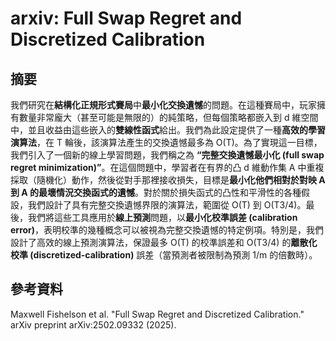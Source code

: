 # arxiv: Full Swap Regret and Discretized Calibration

## 摘要

我們研究在**結構化正規形式賽局**中**最小化交換遺憾**的問題。在這種賽局中，玩家擁有數量非常龐大（甚至可能是無限的）的純策略，但每個策略都嵌入到 d 維空間中，並且收益由這些嵌入的**雙線性函式**給出。我們為此設定提供了一種**高效的學習演算法**，在 T 輪後，該演算法產生的交換遺憾最多為 O(T​)。為了實現這一目標，我們引入了一個新的線上學習問題，我們稱之為 **“完整交換遺憾最小化 (full swap regret minimization)”**。在這個問題中，學習者在有界的凸 d 維動作集 A 中重複採取（隨機化）動作，然後從對手那裡接收損失，目標是**最小化他們相對於對映 A 到 A 的最壞情況交換函式的遺憾**。對於關於損失函式的凸性和平滑性的各種假設，我們設計了具有完整交換遺憾界限的演算法，範圍從 O(T​) 到 O(T3/4)。最後，我們將這些工具應用於**線上預測**問題，以**最小化校準誤差 (calibration error)**，表明校準的幾種概念可以被視為完整交換遺憾的特定例項。特別是，我們設計了高效的線上預測演算法，保證最多 O(T​) 的校準誤差和 O(T3/4) 的**離散化校準 (discretized-calibration)** 誤差（當預測者被限制為預測 1/m 的倍數時）。

## 參考資料

Maxwell Fishelson et al. "Full Swap Regret and Discretized Calibration." arXiv preprint arXiv:2502.09332 (2025).
